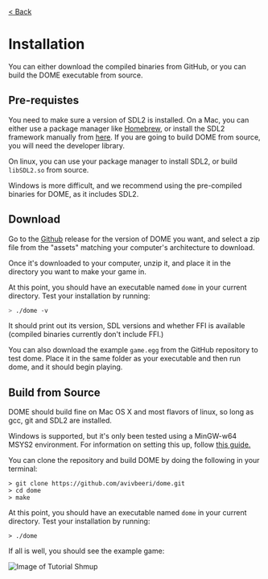 [< Back](.)

Installation
=================

You can either download the compiled binaries from GitHub, or you can build the DOME executable from source.

## Pre-requistes

You need to make sure a version of SDL2 is installed. On a Mac, you can either use a package manager like [Homebrew](https://brew.sh), or install the SDL2 framework manually from [here](https://www.libsdl.org/download-2.0.php). If you are going to build DOME from source, you will need the developer library.

On linux, you can use your package manager to install SDL2, or build `libSDL2.so` from source.

Windows is more difficult, and we recommend using the pre-compiled binaries for DOME, as it includes SDL2.

## Download

Go to the [Github](https://github.com/avivbeeri/dome/releases) release for the version of DOME you want, and select a zip file from the "assets" matching your computer's architecture to download.

Once it's downloaded to your computer, unzip it, and place it in the directory you want to make your game in.

At this point, you should have an executable named `dome` in your current directory. Test your installation by running:

```bash
> ./dome -v
```
It should print out its version, SDL versions and whether FFI is available (compiled binaries currently don't include FFI.)

You can also download the example `game.egg` from the GitHub repository to test dome. Place it in the same folder as your executable and then run dome, and it should begin playing.

## Build from Source

DOME should build fine on Mac OS X and most flavors of linux, so long as gcc, git and SDL2 are installed. 

Windows is supported, but it's only been tested using a MinGW-w64 MSYS2 environment. For information on setting this up, follow [this guide.](https://github.com/orlp/dev-on-windows/wiki/Installing-GCC--&-MSYS2)

You can clone the repository and build DOME by doing the following in your terminal:

```
> git clone https://github.com/avivbeeri/dome.git
> cd dome
> make
```

At this point, you should have an executable named `dome` in your current directory. Test your installation by running:

```
> ./dome
```

If all is well, you should see the example game:

![Image of Tutorial Shmup](https://avivbeeri.github.com/dome/assets/shmup.png)

